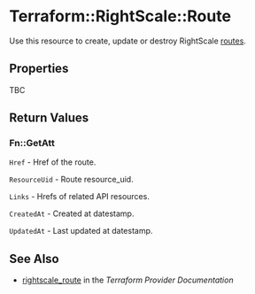 # Terraform::RightScale::Route

Use this resource to create, update or destroy RightScale [routes](http://reference.rightscale.com/api1.5/resources/ResourceRoutes.html).

## Properties

TBC

## Return Values

### Fn::GetAtt

`Href` - Href of the route.

`ResourceUid` - Route resource_uid.

`Links` - Hrefs of related API resources.

`CreatedAt` - Created at datestamp.

`UpdatedAt` - Last updated at datestamp.

## See Also

* [rightscale_route](https://www.terraform.io/docs/providers/rightscale/r/route.html) in the _Terraform Provider Documentation_